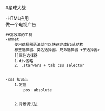 #星球大战

-HTML应用   
    做一个电视广告







    ##高效率的工具
    -emmet
        使用选择器语法就可以快速完成html结构
        标签选择器、类名选择器、兄弟选择器 +子选择器>
        []属性选择器
        1.div省略
        2. .starwars + tab css selector


    -css 知识点
        1.定位
            pos：absolute


        2.背景调试法
            